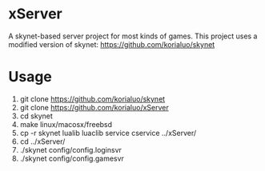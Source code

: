 # xServer
A skynet-based server project for most kinds of games.
This project uses a modified version of skynet: https://github.com/korialuo/skynet

# Usage
1. git clone https://github.com/korialuo/skynet
2. git clone https://github.com/korialuo/xServer
3. cd skynet
4. make linux/macosx/freebsd
5. cp -r skynet lualib luaclib service cservice ../xServer/
6. cd ../xServer/
7. ./skynet config/config.loginsvr
8. ./skynet config/config.gamesvr